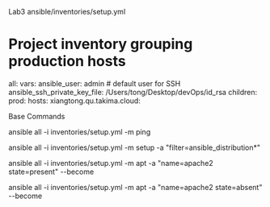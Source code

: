 Lab3
ansible/inventories/setup.yml
# Project inventory grouping production hosts
all:
  vars:
    ansible_user: admin  # default user for SSH
    ansible_ssh_private_key_file: /Users/tong/Desktop/devOps/id_rsa
  children:
    prod:
      hosts:
        xiangtong.qu.takima.cloud:

Base Commands

ansible all -i inventories/setup.yml -m ping


ansible all -i inventories/setup.yml -m setup -a "filter=ansible_distribution*"


ansible all -i inventories/setup.yml -m apt -a "name=apache2 state=present" --become


ansible all -i inventories/setup.yml -m apt -a "name=apache2 state=absent" --become
